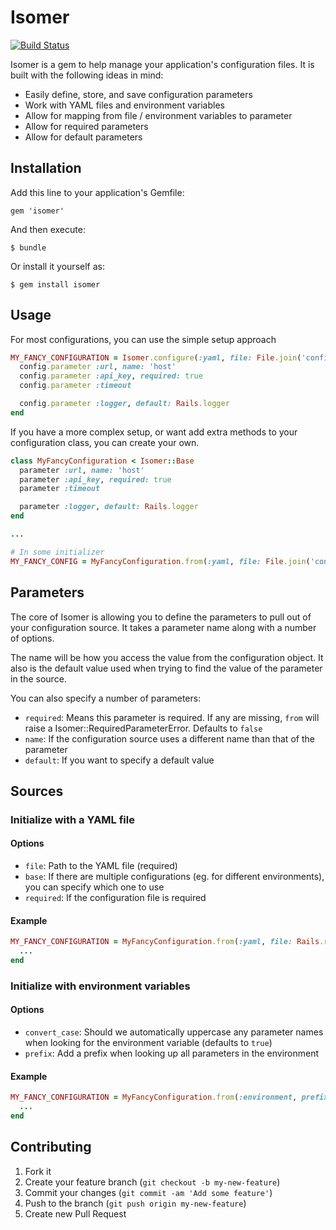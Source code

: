 # Isomer

[![Build Status](https://travis-ci.org/pguelpa/isomer.png?branch=master)](https://travis-ci.org/pguelpa/isomer)

Isomer is a gem to help manage your application's configuration files.
It is built with the following ideas in mind:

* Easily define, store, and save configuration parameters
* Work with YAML files and environment variables
* Allow for mapping from file / environment variables to parameter
* Allow for required parameters
* Allow for default parameters

## Installation

Add this line to your application's Gemfile:

    gem 'isomer'

And then execute:

    $ bundle

Or install it yourself as:

    $ gem install isomer

## Usage

For most configurations, you can use the simple setup approach

```ruby
MY_FANCY_CONFIGURATION = Isomer.configure(:yaml, file: File.join('config', 'fancy.yml')) do |config|
  config.parameter :url, name: 'host'
  config.parameter :api_key, required: true
  config.parameter :timeout

  config.parameter :logger, default: Rails.logger
end
```

If you have a more complex setup, or want add extra methods to your configuration class, you can create your own.

```ruby
class MyFancyConfiguration < Isomer::Base
  parameter :url, name: 'host'
  parameter :api_key, required: true
  parameter :timeout

  parameter :logger, default: Rails.logger
end

...

# In some initializer
MY_FANCY_CONFIG = MyFancyConfiguration.from(:yaml, file: File.join('config', 'fancy.yml'))
```

## Parameters

The core of Isomer is allowing you to define the parameters to pull out of your configuration source.  It takes a parameter name along with a number of options.

The name will be how you access the value from the configuration object.  It also is the default value used when trying to find the value of the parameter in the source.

You can also specify a number of parameters:

* `required`: Means this parameter is required.  If any are missing, `from` will raise a Isomer::RequiredParameterError.  Defaults to `false`
* `name`: If the configuration source uses a different name than that of the parameter
* `default`: If you want to specify a default value

## Sources

### Initialize with a YAML file

#### Options

* `file`: Path to the YAML file (required)
* `base`: If there are multiple configurations (eg. for different environments), you can specify which one to use
* `required`: If the configuration file is required


#### Example

```ruby
MY_FANCY_CONFIGURATION = MyFancyConfiguration.from(:yaml, file: Rails.root.join('config', 'fancy.yml'), base: Rails.env) do |config|
  ...
end
```

### Initialize with environment variables

#### Options

* `convert_case`: Should we automatically uppercase any parameter names when looking for the environment variable (defaults to `true`)
* `prefix`: Add a prefix when looking up all parameters in the environment

#### Example

```ruby
MY_FANCY_CONFIGURATION = MyFancyConfiguration.from(:environment, prefix: 'FANCY_CONFIG_') do |config|
  ...
end
```

## Contributing

1. Fork it
2. Create your feature branch (`git checkout -b my-new-feature`)
3. Commit your changes (`git commit -am 'Add some feature'`)
4. Push to the branch (`git push origin my-new-feature`)
5. Create new Pull Request
